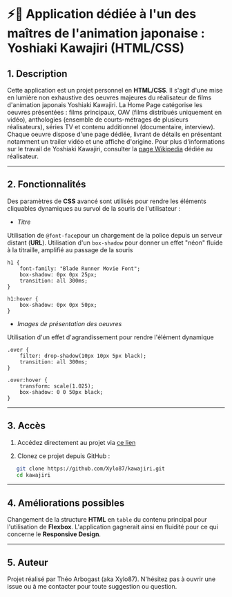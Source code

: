 
# ⚡🥷 Application dédiée à l'un des maîtres de l'animation japonaise : Yoshiaki Kawajiri (HTML/CSS)

## 1. Description
Cette application est un projet personnel en **HTML/CSS**.
Il s'agit d'une mise en lumière non exhaustive des oeuvres majeures du réalisateur de films d'animation japonais Yoshiaki Kawajiri.
La Home Page catégorise les oeuvres présentées : films principaux, OAV (films distribués uniquement en vidéo), anthologies (ensemble de courts-métrages de plusieurs réalisateurs), séries TV et contenu additionnel (documentaire, interview).
Chaque oeuvre dispose d'une page dédiée, livrant de détails en présentant notamment un trailer vidéo et une affiche d'origine.
Pour plus d'informations sur le travail de Yoshiaki Kawajiri, consulter la [page Wikipedia](https://fr.wikipedia.org/wiki/Yoshiaki_Kawajiri) dédiée au réalisateur.

---

## 2. Fonctionnalités
Des paramètres de **CSS** avancé sont utilisés pour rendre les éléments cliquables dynamiques au survol de la souris de l'utilisateur :

- *Titre*
  
Utilisation de `@font-face`pour un chargement de la police depuis un serveur distant (**URL**).
Utilisation d'un `box-shadow` pour donner un effet "néon" fluide à la titraille, amplifié au passage de la souris

```
h1 {
    font-family: "Blade Runner Movie Font";
    box-shadow: 0px 0px 25px;
    transition: all 300ms;
}

h1:hover {
    box-shadow: 0px 0px 50px;
}
```

- *Images de présentation des oeuvres*
  
Utilisation d'un effet d'agrandissement pour rendre l'élément dynamique

```
.over {
    filter: drop-shadow(10px 10px 5px black);
    transition: all 300ms;
}

.over:hover {
    transform: scale(1.025);
    box-shadow: 0 0 50px black;
}
```

---

## 3. Accès
1. Accédez directement au projet via [ce lien](https://xylo87.github.io/kawajiri/)

2. Clonez ce projet depuis GitHub :
```bash
   git clone https://github.com/Xylo87/kawajiri.git
   cd kawajiri
```
---

## 4. Améliorations possibles
Changement de la structure **HTML** en `table` du contenu principal pour l'utilisation de **Flexbox**.
L'application gagnerait ainsi en fluidité pour ce qui concerne le **Responsive Design**.

---

## 5. Auteur
Projet réalisé par Théo Arbogast (aka Xylo87).
N'hésitez pas à ouvrir une issue ou à me contacter pour toute suggestion ou question.
